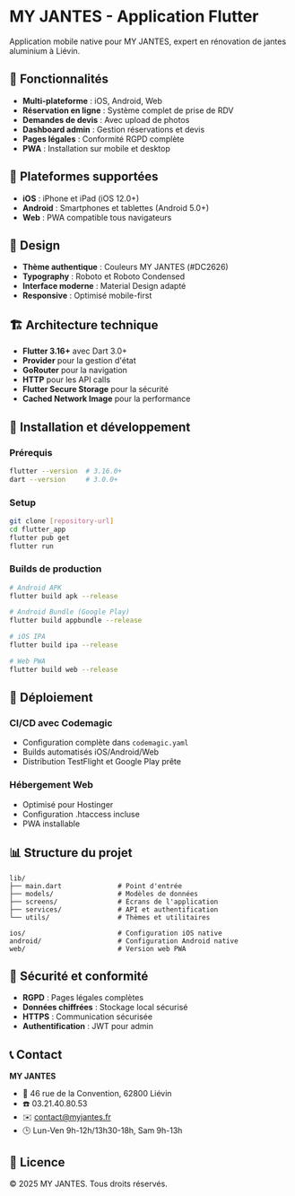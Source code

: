 # MY JANTES - Application Flutter

Application mobile native pour MY JANTES, expert en rénovation de jantes aluminium à Liévin.

## 🚀 Fonctionnalités

- **Multi-plateforme** : iOS, Android, Web
- **Réservation en ligne** : Système complet de prise de RDV
- **Demandes de devis** : Avec upload de photos
- **Dashboard admin** : Gestion réservations et devis
- **Pages légales** : Conformité RGPD complète
- **PWA** : Installation sur mobile et desktop

## 📱 Plateformes supportées

- **iOS** : iPhone et iPad (iOS 12.0+)
- **Android** : Smartphones et tablettes (Android 5.0+)
- **Web** : PWA compatible tous navigateurs

## 🎨 Design

- **Thème authentique** : Couleurs MY JANTES (#DC2626)
- **Typography** : Roboto et Roboto Condensed
- **Interface moderne** : Material Design adapté
- **Responsive** : Optimisé mobile-first

## 🏗️ Architecture technique

- **Flutter 3.16+** avec Dart 3.0+
- **Provider** pour la gestion d'état
- **GoRouter** pour la navigation
- **HTTP** pour les API calls
- **Flutter Secure Storage** pour la sécurité
- **Cached Network Image** pour la performance

## 🔧 Installation et développement

### Prérequis
```bash
flutter --version  # 3.16.0+
dart --version     # 3.0.0+
```

### Setup
```bash
git clone [repository-url]
cd flutter_app
flutter pub get
flutter run
```

### Builds de production
```bash
# Android APK
flutter build apk --release

# Android Bundle (Google Play)
flutter build appbundle --release

# iOS IPA
flutter build ipa --release

# Web PWA
flutter build web --release
```

## 🚀 Déploiement

### CI/CD avec Codemagic
- Configuration complète dans `codemagic.yaml`
- Builds automatisés iOS/Android/Web
- Distribution TestFlight et Google Play prête

### Hébergement Web
- Optimisé pour Hostinger
- Configuration .htaccess incluse
- PWA installable

## 📊 Structure du projet

```
lib/
├── main.dart              # Point d'entrée
├── models/                # Modèles de données
├── screens/               # Écrans de l'application
├── services/              # API et authentification
└── utils/                 # Thèmes et utilitaires

ios/                       # Configuration iOS native
android/                   # Configuration Android native
web/                       # Version web PWA
```

## 🔐 Sécurité et conformité

- **RGPD** : Pages légales complètes
- **Données chiffrées** : Stockage local sécurisé
- **HTTPS** : Communication sécurisée
- **Authentification** : JWT pour admin

## 📞 Contact

**MY JANTES**
- 📍 46 rue de la Convention, 62800 Liévin
- ☎️ 03.21.40.80.53
- ✉️ contact@myjantes.fr
- 🕒 Lun-Ven 9h-12h/13h30-18h, Sam 9h-13h

## 📄 Licence

© 2025 MY JANTES. Tous droits réservés.